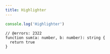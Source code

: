 ```yaml
---
title: Highlighter
---
```


```js
console.log('Highlighter')
```

```ts{1}[index.ts]
// @errors: 2322
function sum(a: number, b: number): string {
  return true
}
```
